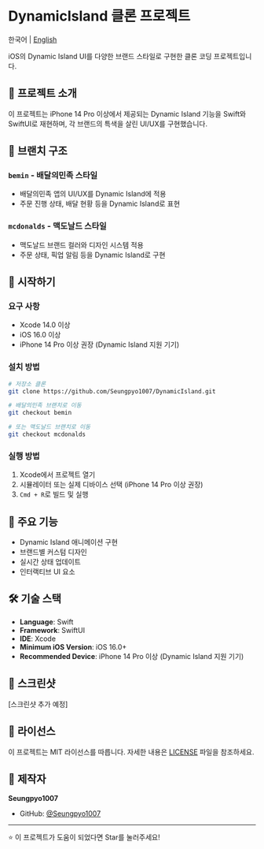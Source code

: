 # DynamicIsland 클론 프로젝트

한국어 | [English](README.md)

iOS의 Dynamic Island UI를 다양한 브랜드 스타일로 구현한 클론 코딩 프로젝트입니다.

## 📱 프로젝트 소개

이 프로젝트는 iPhone 14 Pro 이상에서 제공되는 Dynamic Island 기능을 Swift와 SwiftUI로 재현하며, 각 브랜드의 특색을 살린 UI/UX를 구현했습니다.

## 🌿 브랜치 구조

### `bemin` - 배달의민족 스타일
- 배달의민족 앱의 UI/UX를 Dynamic Island에 적용
- 주문 진행 상태, 배달 현황 등을 Dynamic Island로 표현

### `mcdonalds` - 맥도날드 스타일
- 맥도날드 브랜드 컬러와 디자인 시스템 적용
- 주문 상태, 픽업 알림 등을 Dynamic Island로 구현

## 🚀 시작하기

### 요구 사항
- Xcode 14.0 이상
- iOS 16.0 이상
- iPhone 14 Pro 이상 권장 (Dynamic Island 지원 기기)

### 설치 방법

```bash
# 저장소 클론
git clone https://github.com/Seungpyo1007/DynamicIsland.git

# 배달의민족 브랜치로 이동
git checkout bemin

# 또는 맥도날드 브랜치로 이동
git checkout mcdonalds
```

### 실행 방법

1. Xcode에서 프로젝트 열기
2. 시뮬레이터 또는 실제 디바이스 선택 (iPhone 14 Pro 이상 권장)
3. `Cmd + R`로 빌드 및 실행

## 🎨 주요 기능

- Dynamic Island 애니메이션 구현
- 브랜드별 커스텀 디자인
- 실시간 상태 업데이트
- 인터랙티브 UI 요소

## 🛠️ 기술 스택

- **Language**: Swift
- **Framework**: SwiftUI
- **IDE**: Xcode
- **Minimum iOS Version**: iOS 16.0+
- **Recommended Device**: iPhone 14 Pro 이상 (Dynamic Island 지원 기기)

## 📸 스크린샷

[스크린샷 추가 예정]

## 📝 라이선스

이 프로젝트는 MIT 라이선스를 따릅니다. 자세한 내용은 [LICENSE](LICENSE) 파일을 참조하세요.

## 👤 제작자

**Seungpyo1007**
- GitHub: [@Seungpyo1007](https://github.com/Seungpyo1007)

---

⭐ 이 프로젝트가 도움이 되었다면 Star를 눌러주세요!
